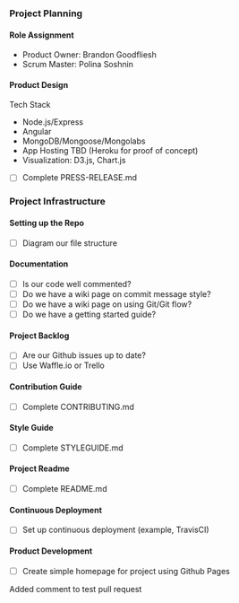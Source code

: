 ### Project Planning

#### Role Assignment

- Product Owner: Brandon Goodfliesh
- Scrum Master: Polina Soshnin

#### Product Design

Tech Stack

- Node.js/Express
- Angular
- MongoDB/Mongoose/Mongolabs
- App Hosting TBD (Heroku for proof of concept)
- Visualization: D3.js, Chart.js

- [ ] Complete PRESS-RELEASE.md

### Project Infrastructure

#### Setting up the Repo

- [ ] Diagram our file structure

#### Documentation

- [ ] Is our code well commented?
- [ ] Do we have a wiki page on commit message style?
- [ ] Do we have a wiki page on using Git/Git flow?
- [ ] Do we have a getting started guide?

#### Project Backlog

- [ ] Are our Github issues up to date?
- [ ] Use Waffle.io or Trello

#### Contribution Guide

- [ ] Complete CONTRIBUTING.md

#### Style Guide

- [ ] Complete STYLEGUIDE.md

#### Project Readme

- [ ] Complete README.md

#### Continuous Deployment

- [ ] Set up continuous deployment (example, TravisCI)

#### Product Development

- [ ] Create simple homepage for project using Github Pages

Added comment to test pull request



